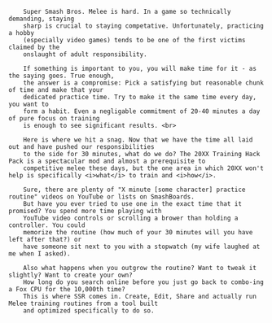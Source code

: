         Super Smash Bros. Melee is hard. In a game so technically demanding, staying 
        sharp is crucial to staying competative. Unfortunately, practicing a hobby 
        (especially video games) tends to be one of the first victims claimed by the 
        onslaught of adult responsibility.

        If something is important to you, you will make time for it - as the saying goes. True enough, 
        the answer is a compromise: Pick a satisfying but reasonable chunk of time and make that your
        dedicated practice time. Try to make it the same time every day, you want to 
        form a habit. Even a negligable commitment of 20-40 minutes a day of pure focus on training
        is enough to see significant results. <br>

        Here is where we hit a snag. Now that we have the time all laid out and have pushed our responsibilities
        to the side for 30 minutes, what do we do? The 20XX Training Hack Pack is a spectacular mod and almost a prerequisite to 
        competitive melee these days, but the one area in which 20XX won't help is specifically <i>what</i> to train and <i>how</i>.

        Sure, there are plenty of "X minute [some character] practice routine" videos on YouTube or lists on SmashBoards.
        But have you ever tried to use one in the exact time that it promised? You spend more time playing with 
        YouTube video controls or scrolling a brower than holding a controller. You could 
        memorize the routine (how much of your 30 minutes will you have left after that?) or 
        have someone sit next to you with a stopwatch (my wife laughed at me when I asked).

        Also what happens when you outgrow the routine? Want to tweak it slightly? Want to create your own?
        How long do you search online before you just go back to combo-ing a Fox CPU for the 10,000th time?
        This is where SSR comes in. Create, Edit, Share and actually run Melee training routines from a tool built 
        and optimized specifically to do so.
